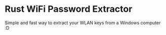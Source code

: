 # Rust WiFi Password Extractor

Simple and fast way to extract your WLAN keys from a Windows computer :D
